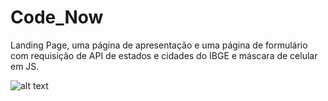 # Code_Now
Landing Page, uma página de apresentação e uma página de formulário com requisição de API de estados e cidades do IBGE e máscara de celular em JS.


![alt text](https://raw.githubusercontent.com/username/projectname/branch/path/to/img.png)
